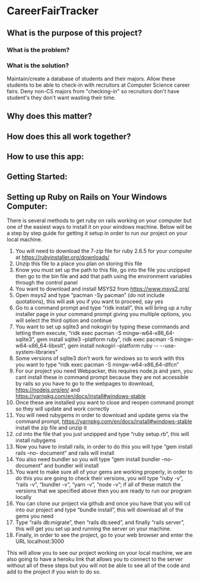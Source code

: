 # CareerFairTracker

## What is the purpose of this project?

### What is the problem?

### What is the solution?
Maintain/create a database of students and their majors. Allow these students to be able to check-in with recruitors at Computer Science career fairs. Deny non-CS majors from "checking-in" so recruitors don't have student's they don't want wasting their time.

## Why does this matter?

## How does this all work together?

## How to use this app:

## Getting Started:

## Setting up Ruby on Rails on Your Windows Computer:
There is several methods to get ruby on rails working on your computer but one of the easiest ways to install it on your windows machine. Below will be a step by step guide for getting it setup in order to run our project on your local machine.
  1.	You will need to download the 7-zip file for ruby 2.6.5 for your computer at                       https://rubyinstaller.org/downloads/ 
  2.	Unzip this file to a place you plan on storing this file
  3.	Know you must set up the path to this file, go into the file you unzipped then go to the bin       file and add that path using the environment variables through the control panel
  4.	You want to download and install MSYS2 from https://www.msys2.org/
  5.	Open msys2 and type “pacman -Sy pacman” (do not include quotations), this will ask you if you       want to proceed, say yes
  6.	Go to a command prompt and type “ridk install”, this will bring up a ruby installer page in         your command prompt giving you multiple options, you will select the third option and               continue
  7.	You want to set up sqlite3 and nokogiri by typing these commands and letting them execute,         “ridk exec pacman -S mingw-w64-x86_64-sqlite3”, gem install sqlite3 –platform ruby”, ridk           exec pacman -S mingw-w64-x86_64-libxslt”, gem install nokogiri –platform ruby -- --use-             system-libraries”
  8.	Some versions of sqlite3 don’t work for windows so to work with this you want to type “ridk         exec pacman -S mingw-w64-x86_64-dlfcn”
  9.	For our project you need Webpacker, this requires node.js and yarn, you cant install these in       command prompt because they are not accessible by rails so you have to go to the webpages to       download, https://nodejs.org/en/ and https://yarnpkg.com/en/docs/install#windows-stable
  10.	Once these are installed you want to close and reopen command prompt so they will update and       work correctly
  11.	You will need rubygems in order to download and update gems via the command prompt,                 https://yarnpkg.com/en/docs/install#windows-stable install the zip file and unzip it
  12.	cd into the file that you just unzipped and type “ruby setup.rb”, this will install rubygems
  13.	Now you have to install rails, in order to do this you will type “gem install rails –no-           document” and rails will install
  14.	You also need bundler so you will type “gem install bundler –no-document” and bundler will         install
  15.	You want to make sure all of your gems are working properly, in order to do this you are           going to check their versions, you will type “ruby -v”, “rails -v”, “bundler -v”, “yarn -v”,       “node -v”; if all of these match the versions that we specified above then you are ready to         run our program locally
  16.	You can clone our project via github and once you have that you will cd into our project and       type “bundle install”, this will download all of the gems you need
  17.	Type “rails db:migrate”, then “rails db:seed”, and finally “rails server”, this will get you       set up and running the server on your machine.
  18.	Finally, in order to see the project, go to your web browser and enter the URL localhost:3000
  
This will allow you to see our project working on your local machine, we are also going to have a heroku link that allows you to connect to the server without all of these steps but you will not be able to see all of the code and add to the project if you wish to do so.

